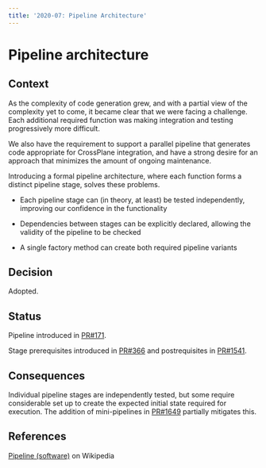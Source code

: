 ```yaml
---
title: '2020-07: Pipeline Architecture'
---
```


# Pipeline architecture

## Context

As the complexity of code generation grew, and with a partial view of the complexity yet to come, it became clear that we were facing a challenge. Each additional required function was making integration and testing progressively more difficult.

We also have the requirement to support a parallel pipeline that generates code appropriate for CrossPlane integration, and have a strong desire for an approach that minimizes the amount of ongoing maintenance.

Introducing a formal pipeline architecture, where each function forms a distinct pipeline stage, solves these problems.

* Each pipeline stage can (in theory, at least) be tested independently, improving our confidence in the functionality

* Dependencies between stages can be explicitly declared, allowing the validity of the pipeline to be checked

* A single factory method can create both required pipeline variants

## Decision

Adopted.

## Status

Pipeline introduced in [PR#171](https://github.com/Azure/k8s-infra/pull/171).

Stage prerequisites introduced in [PR#366](https://github.com/Azure/k8s-infra/pull/366) and postrequisites in [PR#1541](https://github.com/Azure/azure-service-operator/pull/1541).

## Consequences

Individual pipeline stages are independently tested, but some require considerable set up to create the expected initial state required for execution. The addition of mini-pipelines in [PR#1649](https://github.com/Azure/azure-service-operator/pull/1649) partially mitigates this.

## References

[Pipeline (software)](https://en.wikipedia.org/wiki/Pipeline_(software)) on Wikipedia
